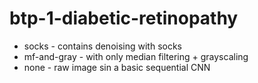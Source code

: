 # btp-1-diabetic-retinopathy
<ul>
<li>socks - contains denoising with socks </li>
<li>mf-and-gray - with only median filtering + grayscaling </li>
<li>none - raw image sin a basic sequential CNN </li>
</ul>
